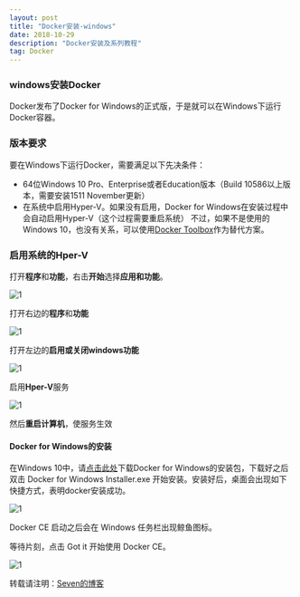 ```yaml
---
layout: post
title: "Docker安装-windows"
date: 2018-10-29
description: "Docker安装及系列教程"
tag: Docker
---
```


### windows安装Docker

Docker发布了Docker for Windows的正式版，于是就可以在Windows下运行Docker容器。

### 版本要求

要在Windows下运行Docker，需要满足以下先决条件：

- 64位Windows 10 Pro、Enterprise或者Education版本（Build 10586以上版本，需要安装1511 November更新）
- 在系统中启用Hyper-V。如果没有启用，Docker for Windows在安装过程中会自动启用Hyper-V（这个过程需要重启系统）
   不过，如果不是使用的Windows 10，也没有关系，可以使用[Docker Toolbox](https://link.jianshu.com?t=http%3A%2F%2Fwww.docker.com%2Fproducts%2Fdocker-toolbox)作为替代方案。

### 启用系统的Hper-V 

打开**程序**和**功能**，右击**开始**选择**应用和功能**。

![1](/images/docker/1.png)

打开右边的**程序**和**功能**

![1](/images/docker/2.png)

打开左边的**启用或关闭windows功能**

![1](/images/docker/3.png)

启用**Hper-V**服务 

![1](/images/docker/4.png)

然后**重启计算机**，使服务生效

#### Docker for Windows的安装

在Windows 10中，请[点击此处](https://link.jianshu.com/?t=https%3A%2F%2Fdownload.docker.com%2Fwin%2Fstable%2FInstallDocker.msi)下载Docker for Windows的安装包，下载好之后双击 Docker for Windows Installer.exe 开始安装。安装好后，桌面会出现如下快捷方式，表明docker安装成功。

![1](/images/docker/5.png)



Docker CE 启动之后会在 Windows 任务栏出现鲸鱼图标。

等待片刻，点击 Got it 开始使用 Docker CE。

![1](/images/docker/6.png)

转载请注明：[Seven的博客](http://sevenold.github.io)